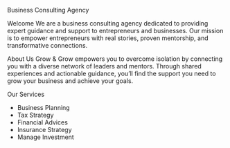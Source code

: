 Business Consulting Agency

Welcome
We are a business consulting agency dedicated to providing expert guidance and support to entrepreneurs and businesses. Our mission is to empower entrepreneurs with real stories, proven mentorship, and transformative connections.

About Us
Grow & Grow empowers you to overcome isolation by connecting you with a diverse network of leaders and mentors. Through shared experiences and actionable guidance, you’ll find the support you need to grow your business and achieve your goals.

Our Services
- Business Planning
- Tax Strategy
- Financial Advices
- Insurance Strategy
- Manage Investment


